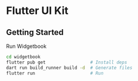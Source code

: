 # Flutter UI Kit


## Getting Started

Run Widgetbook

   ```bash
   cd widgetbook
   flutter pub get                 # Install deps
   dart run build_runner build -d  # Generate files
   flutter run                     # Run
   ```
